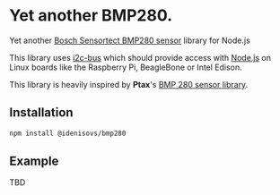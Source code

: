 # Yet another BMP280.

Yet another [Bosch Sensortect BMP280 sensor](https://www.bosch-sensortec.com/products/environmental-sensors/pressure-sensors/pressure-sensors-bmp280-1.html) library for Node.js

This library uses [i2c-bus](https://www.npmjs.com/package/i2c-bus) which should provide access with [Node.js](https://nodejs.org/en/) on Linux boards like the Raspberry Pi, BeagleBone or Intel Edison.

This library is heavily inspired by **Ptax**'s [BMP 280 sensor library](https://www.npmjs.com/package/bmp280-sensor).

## Installation

```bash
npm install @idenisovs/bmp280
```

## Example

TBD
